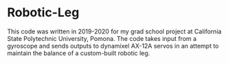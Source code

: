 # Robotic-Leg
This code was written in 2019-2020 for my grad school project at California State Polytechnic University, Pomona. The code takes input from a gyroscope and sends outputs to dynamixel AX-12A servos in an attempt to maintain the balance of a custom-built robotic leg.
